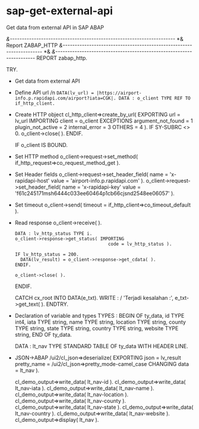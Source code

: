 # sap-get-external-api
Get data from external API in SAP ABAP

*&---------------------------------------------------------------------*
*& Report ZABAP_HTTP
*&---------------------------------------------------------------------*
*&
*&---------------------------------------------------------------------*
REPORT zabap_http.

TRY.
* Get data from external API
* Define API url
  /n
  `
    DATA(lv_url) = |https://airport-info.p.rapidapi.com/airport?iata=CGK|.
    DATA : o_client TYPE REF TO if_http_client.
  `

* Create HTTP object
    cl_http_client=>create_by_url( EXPORTING
                                       url = lv_url
                                    IMPORTING
                                       client = o_client
                                    EXCEPTIONS
                                       argument_not_found = 1
                                       plugin_not_active  = 2
                                       internal_error     = 3
                                       OTHERS             = 4 ).
    IF SY-SUBRC <> 0.
      o_client->close( ).
    ENDIF.
    
    IF o_client IS BOUND.
* Set HTTP method
      o_client->request->set_method( if_http_request=>co_request_method_get ).

* Set Header fields
      o_client->request->set_header_field( name  = 'x-rapidapi-host'
                                           value = 'airport-info.p.rapidapi.com' ).
      o_client->request->set_header_field( name  = 'x-rapidapi-key'
                                           value = 'f61c245171msh6444c033ee60464p1cb66cjsnd2548ee06057' ).

* Set timeout
      o_client->send( timeout = if_http_client=>co_timeout_default ).

* Read response
      o_client->receive( ).
      
      DATA : lv_http_status TYPE i.
      o_client->response->get_status( IMPORTING
                                         code = lv_http_status ).
      
      IF lv_http_status = 200.
        DATA(lv_result) = o_client->response->get_cdata( ).
      ENDIF.
      
      o_client->close( ).
    ENDIF.

    CATCH cx_root INTO DATA(e_txt).
      WRITE : / 'Terjadi kesalahan :', e_txt->get_text( ).
  ENDTRY.

* Declaration of variable and types
  TYPES : BEGIN OF ty_data,
            id   TYPE int4, 
            iata TYPE string,
            name TYPE string,
            location TYPE string,
            county TYPE string,
            state TYPE string,
            country TYPE string,
            website TYPE string,
          END OF ty_data.

   DATA : lt_nav TYPE STANDARD TABLE OF ty_data WITH HEADER LINE.

* JSON->ABAP
   /ui2/cl_json=>deserialize( EXPORTING
                                json        = lv_result
                                pretty_name = /ui2/cl_json=>pretty_mode-camel_case
                              CHANGING
                                data = lt_nav ).
   
   cl_demo_output=>write_data( lt_nav-id ).
   cl_demo_output=>write_data( lt_nav-iata ).
   cl_demo_output=>write_data( lt_nav-name ).
   cl_demo_output=>write_data( lt_nav-location ).
   cl_demo_output=>write_data( lt_nav-county ).
   cl_demo_output=>write_data( lt_nav-state ).
   cl_demo_output=>write_data( lt_nav-country ).
   cl_demo_output=>write_data( lt_nav-website ).
   cl_demo_output=>display( lt_nav ).
                                

